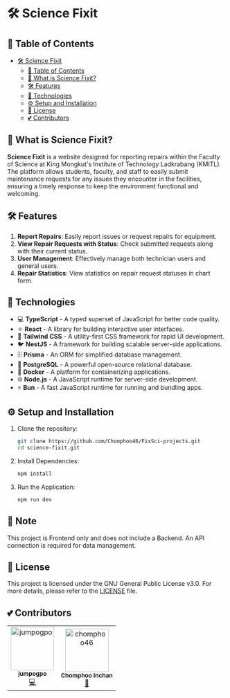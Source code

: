 # 🛠️ Science Fixit

## 🏓 Table of Contents

- [🛠️ Science Fixit](#️-science-fixit)
  - [🏓 Table of Contents](#-table-of-contents)
  - [🤔 What is Science Fixit?](#-what-is-science-fixit)
  - [🛠️ Features](#️-features)
  - [🚀 Technologies](#-technologies)
  - [⚙️ Setup and Installation](#️-setup-and-installation)
  - [📝 License](#-license)
  - [💕 Contributors](#-contributors)

## 🤔 What is Science Fixit?

**Science Fixit** is a website designed for reporting repairs within the Faculty of Science at King Mongkut's Institute of Technology Ladkrabang (KMITL). The platform allows students, faculty, and staff to easily submit maintenance requests for any issues they encounter in the facilities, ensuring a timely response to keep the environment functional and welcoming.

## 🛠️ Features

1. **Report Repairs**: Easily report issues or request repairs for equipment.
2. **View Repair Requests with Status**: Check submitted requests along with their current status.
3. **User Management**: Effectively manage both technician users and general users.
4. **Repair Statistics**: View statistics on repair request statuses in chart form.

## 🚀 Technologies

- 💻 **TypeScript** - A typed superset of JavaScript for better code quality.
- ⚛️ **React** - A library for building interactive user interfaces.
- 🎨 **Tailwind CSS** - A utility-first CSS framework for rapid UI development.
- 🐦 **NestJS** - A framework for building scalable server-side applications.
- 🗄️ **Prisma** - An ORM for simplified database management.
- 🐘 **PostgreSQL** - A powerful open-source relational database.
- 🐳 **Docker** - A platform for containerizing applications.
- 🌐 **Node.js** - A JavaScript runtime for server-side development.
- ⚡ **Bun** - A fast JavaScript runtime for running and bundling apps.

## ⚙️ Setup and Installation

1. Clone the repository:

   ```bash
   git clone https://github.com/Chomphoo46/FixSci-projects.git
   cd science-fixit.git
   ```
2. Install Dependencies:
   ```bash
   npm install
   ```
3. Run the Application:
   ```bash
   npm run dev
   ```
## 📌 Note
This project is Frontend only and does not include a Backend.
An API connection is required for data management.

## 📝 License

This project is licensed under the GNU General Public License v3.0. For more details, please refer to the [LICENSE](LICENSE) file.

## 💕 Contributors

<table>
  <tr>
    <td align="center">
      <a href="https://github.com/jumpogpo">
        <img src="https://avatars.githubusercontent.com/u/14148557?v=4" width="100px;" alt="jumpogpo"/>
        <br />
        <sub><b>jumpogpo</b></sub>
      </a>
      <br />
      <a title="Backend Developer" href="https://github.com/jumpogpo">💻</a>
    </td>
    <td align="center">
      <a href="https://github.com/chomphoo46">
        <img src="https://avatars.githubusercontent.com/u/140147946?v=4" width="100px;" alt="chomphoo46"/>
        <br />
        <sub><b>Chomphoo Inchan</b></sub>
      </a>
      <br />
      <a title="Frontend Developer" href="https://github.com/chomphoo46">🎨</a>
    </td>
  </tr>
</table>
